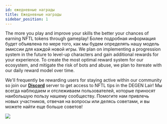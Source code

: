 ```yaml
---
id: ежедневные награды
title: Ежедневные награды
sidebar_position: 1
---
```


The more you play and improve your skills the better your chances of earning NFTL tokens through gameplay! Более подробная информация будет объявлена по мере того, как мы будем определять нашу модель эмиссии для каждой новой игры. We plan on implementing a progression system in the future to level-up characters and gain additional rewards for your experience. To create the most optimal reward system for our ecosystem, and mitigate the risk of bots and abuse, we plan to itereate with our daily reward model over time.

We'll frequently be rewarding users for staying active within our community so join our **[Discord](https://discord.gg/niftyleague)** server to get access to NFTL tips in the DEGEN Lair! Мы всегда наблюдаем и отслеживаем пользователей, которые приносят наибольшую пользу нашему сообществу. Помогите нам привлечь новых участников, отвечая на вопросы или делясь советами, и вы можете найти еще больше советов!

![](/img/twitch-stream.png)
